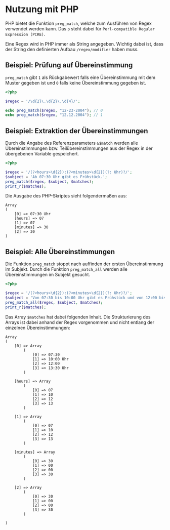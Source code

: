 # Nutzung mit PHP

PHP bietet die Funktion `preg_match`, welche zum Ausführen von Regex verwendet werden kann. Das `p` steht dabei für `Perl-compatible Regular Expression (PCRE)`.

Eine Regex wird in PHP immer als String angegeben. Wichtig dabei ist, dass der String den definierten Aufbau `/regex/modifier` haben muss.

## Beispiel: Prüfung auf Übereinstimmung

`preg_match` gibt `1` als Rückgabewert falls eine Übereinstimmung mit dem Muster gegeben ist und `0` falls keine Übereinstimmung gegeben ist.

```php
<?php

$regex = '/\d{2}\.\d{2}\.\d{4}/';

echo preg_match($regex, "12-23-2004"); // 0
echo preg_match($regex, "12.12.2004"); // 1
```

## Beispiel: Extraktion der Übereinstimmungen

Durch die Angabe des Referenzparameters `&$match` werden alle Übereinstimmungen bzw. Teilübereinstimmungen aus der Regex in der übergebenen Variable gespeichert.

```php
<?php

$regex = '/(?<hours>\d{2}):(?<minutes>\d{2})(?: Uhr)?/';
$subject = 'Ab 07:30 Uhr gibt es Frühstück.';
preg_match($regex, $subject, $matches);
print_r($matches);
```

Die Ausgabe des PHP-Skriptes sieht folgendermaßen aus:

```
Array
(
    [0] => 07:30 Uhr
    [hours] => 07
    [1] => 07
    [minutes] => 30
    [2] => 30
)
```

## Beispiel: Alle Übereinstimmungen

Die Funktion `preg_match` stoppt nach auffinden der ersten Übereinstimmung im Subjekt. Durch die Funktion `preg_match_all` werden alle Übereinstimmungen im Subjekt gesucht.

```php
<?php

$regex = '/(?<hours>\d{2}):(?<minutes>\d{2})(?: Uhr)?/';
$subject = 'Von 07:30 bis 10:00 Uhr gibt es Frühstück und von 12:00 bis 13:30 Uhr wird das Mittagessen serviert.';
preg_match_all($regex, $subject, $matches);
print_r($matches);
```

Das Array `$matches` hat dabei folgenden Inhalt. Die Strukturierung des Arrays ist dabei anhand der Regex vorgenommen und nicht entlang der einzelnen Übereinstimmungen:

```
Array
(
    [0] => Array
        (
            [0] => 07:30
            [1] => 10:00 Uhr
            [2] => 12:00
            [3] => 13:30 Uhr
        )

    [hours] => Array
        (
            [0] => 07
            [1] => 10
            [2] => 12
            [3] => 13
        )

    [1] => Array
        (
            [0] => 07
            [1] => 10
            [2] => 12
            [3] => 13
        )

    [minutes] => Array
        (
            [0] => 30
            [1] => 00
            [2] => 00
            [3] => 30
        )

    [2] => Array
        (
            [0] => 30
            [1] => 00
            [2] => 00
            [3] => 30
        )

)
```
